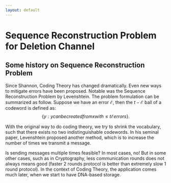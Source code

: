 ```yaml
---
layout: default
---
```


# Sequence Reconstruction Problem for Deletion Channel

## Some history on Sequence Reconstruction Problem
Since Shannon, Coding Theory has changed dramatically. 
Even new ways to mitigate errors have been proposed. 
Notable was the Sequence Reconstruction Problem by Levenshtein. 
The problem formulation can be summarized as follow. 
Suppose we have an error $\mathcal{E}$, then the $t-\mathcal{E}$ ball of a codeword is defined as:
$$\left\{ y: y can be created from x with \leq t \mathcal{E} errors \right\}.$$

With the original way to do coding theory, we try to shrink the vocabulary, such that there exists no two indistinguishable codewords.
In his seminal paper, Levenshtein proposed another method, which is to increase the number of times we transmit a message.

Is sending messages multiple times feasible? In most cases, no! 
But in some other cases, such as in Cryptography, less communication rounds does not always means good (faster $2$ rounds protocol is better than extremely slow $1$ round protocol). 
In the context of Coding Theory, the application comes much later, when we start to have DNA-based storage.